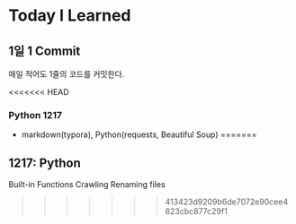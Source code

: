 # Today I Learned

## 1일 1 Commit
매일 적어도 1줄의 코드를 커밋한다.

<<<<<<< HEAD
### Python 1217
- markdown(typora), Python(requests, Beautiful Soup)
=======
## 1217: Python
Built-in Functions
Crawling
Renaming files
>>>>>>> 413423d9209b6de7072e90cee4823cbc877c29f1
